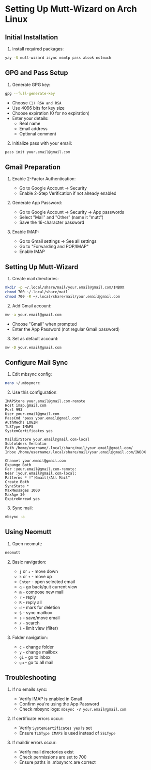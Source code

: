 # Setting Up Mutt-Wizard on Arch Linux

## Initial Installation

1. Install required packages:
```bash
yay -S mutt-wizard isync msmtp pass abook notmuch
```

## GPG and Pass Setup

1. Generate GPG key:
```bash
gpg --full-generate-key
```
   - Choose `(1) RSA and RSA`
   - Use 4096 bits for key size
   - Choose expiration (0 for no expiration)
   - Enter your details:
     - Real name
     - Email address
     - Optional comment

2. Initialize pass with your email:
```bash
pass init your.email@gmail.com
```

## Gmail Preparation

1. Enable 2-Factor Authentication:
   - Go to Google Account → Security
   - Enable 2-Step Verification if not already enabled

2. Generate App Password:
   - Go to Google Account → Security → App passwords
   - Select "Mail" and "Other" (name it "mutt")
   - Save the 16-character password

3. Enable IMAP:
   - Go to Gmail settings → See all settings
   - Go to "Forwarding and POP/IMAP"
   - Enable IMAP

## Setting Up Mutt-Wizard

1. Create mail directories:
```bash
mkdir -p ~/.local/share/mail/your.email@gmail.com/INBOX
chmod 700 ~/.local/share/mail
chmod 700 -R ~/.local/share/mail/your.email@gmail.com
```

2. Add Gmail account:
```bash
mw -a your.email@gmail.com
```
   - Choose "Gmail" when prompted
   - Enter the App Password (not regular Gmail password)

3. Set as default account:
```bash
mw -D your.email@gmail.com
```

## Configure Mail Sync

1. Edit mbsync config:
```bash
nano ~/.mbsyncrc
```

2. Use this configuration:
```
IMAPStore your.email@gmail.com-remote
Host imap.gmail.com
Port 993
User your.email@gmail.com
PassCmd "pass your.email@gmail.com"
AuthMechs LOGIN
TLSType IMAPS
SystemCertificates yes

MaildirStore your.email@gmail.com-local
Subfolders Verbatim
Path /home/username/.local/share/mail/your.email@gmail.com/
Inbox /home/username/.local/share/mail/your.email@gmail.com/INBOX

Channel your.email@gmail.com
Expunge Both
Far :your.email@gmail.com-remote:
Near :your.email@gmail.com-local:
Patterns * !"[Gmail]/All Mail"
Create Both
SyncState *
MaxMessages 1000
MaxAge 30
ExpireUnread yes
```

3. Sync mail:
```bash
mbsync -a
```

## Using Neomutt

1. Open neomutt:
```bash
neomutt
```

2. Basic navigation:
   - `j` or `↓` - move down
   - `k` or `↑` - move up
   - `Enter` - open selected email
   - `q` - go back/quit current view
   - `m` - compose new mail
   - `r` - reply
   - `R` - reply all
   - `d` - mark for deletion
   - `$` - sync mailbox
   - `s` - save/move email
   - `/` - search
   - `l` - limit view (filter)

3. Folder navigation:
   - `c` - change folder
   - `y` - change mailbox
   - `gi` - go to inbox
   - `ga` - go to all mail

## Troubleshooting

1. If no emails sync:
   - Verify IMAP is enabled in Gmail
   - Confirm you're using the App Password
   - Check mbsync logs: `mbsync -V your.email@gmail.com`

2. If certificate errors occur:
   - Verify `SystemCertificates yes` is set
   - Ensure `TLSType IMAPS` is used instead of `SSLType`

3. If maildir errors occur:
   - Verify mail directories exist
   - Check permissions are set to 700
   - Ensure paths in .mbsyncrc are correct